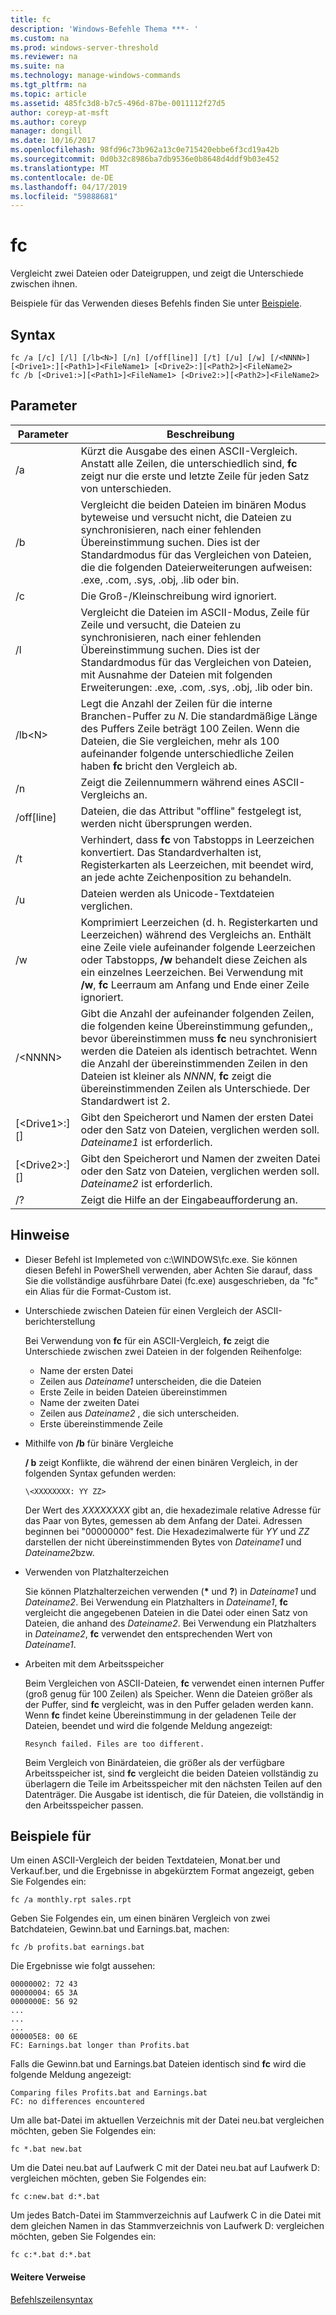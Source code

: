 ```yaml
---
title: fc
description: 'Windows-Befehle Thema ***- '
ms.custom: na
ms.prod: windows-server-threshold
ms.reviewer: na
ms.suite: na
ms.technology: manage-windows-commands
ms.tgt_pltfrm: na
ms.topic: article
ms.assetid: 485fc3d8-b7c5-496d-87be-0011112f27d5
author: coreyp-at-msft
ms.author: coreyp
manager: dongill
ms.date: 10/16/2017
ms.openlocfilehash: 98fd96c73b962a13c0e715420ebbe6f3cd19a42b
ms.sourcegitcommit: 0d0b32c8986ba7db9536e0b8648d4ddf9b03e452
ms.translationtype: MT
ms.contentlocale: de-DE
ms.lasthandoff: 04/17/2019
ms.locfileid: "59888681"
---
```

# <a name="fc"></a>fc



Vergleicht zwei Dateien oder Dateigruppen, und zeigt die Unterschiede zwischen ihnen.

Beispiele für das Verwenden dieses Befehls finden Sie unter [Beispiele](#BKMK_examples).

## <a name="syntax"></a>Syntax

```
fc /a [/c] [/l] [/lb<N>] [/n] [/off[line]] [/t] [/u] [/w] [/<NNNN>] [<Drive1>:][<Path1>]<FileName1> [<Drive2>:][<Path2>]<FileName2>
fc /b [<Drive1:>][<Path1>]<FileName1> [<Drive2:>][<Path2>]<FileName2>
```

## <a name="parameters"></a>Parameter

|Parameter|Beschreibung|
|---------|-----------|
|/a|Kürzt die Ausgabe des einen ASCII-Vergleich. Anstatt alle Zeilen, die unterschiedlich sind, **fc** zeigt nur die erste und letzte Zeile für jeden Satz von unterschieden.|
|/b|Vergleicht die beiden Dateien im binären Modus byteweise und versucht nicht, die Dateien zu synchronisieren, nach einer fehlenden Übereinstimmung suchen. Dies ist der Standardmodus für das Vergleichen von Dateien, die die folgenden Dateierweiterungen aufweisen: .exe, .com, .sys, .obj, .lib oder bin.|
|/c|Die Groß-/Kleinschreibung wird ignoriert.|
|/l|Vergleicht die Dateien im ASCII-Modus, Zeile für Zeile und versucht, die Dateien zu synchronisieren, nach einer fehlenden Übereinstimmung suchen. Dies ist der Standardmodus für das Vergleichen von Dateien, mit Ausnahme der Dateien mit folgenden Erweiterungen: .exe, .com, .sys, .obj, .lib oder bin.|
|/lb\<N>|Legt die Anzahl der Zeilen für die interne Branchen-Puffer zu *N*. Die standardmäßige Länge des Puffers Zeile beträgt 100 Zeilen. Wenn die Dateien, die Sie vergleichen, mehr als 100 aufeinander folgende unterschiedliche Zeilen haben **fc** bricht den Vergleich ab.|
|/n|Zeigt die Zeilennummern während eines ASCII-Vergleichs an.|
|/off[line]|Dateien, die das Attribut "offline" festgelegt ist, werden nicht übersprungen werden.|
|/t|Verhindert, dass **fc** von Tabstopps in Leerzeichen konvertiert. Das Standardverhalten ist, Registerkarten als Leerzeichen, mit beendet wird, an jede achte Zeichenposition zu behandeln.|
|/u|Dateien werden als Unicode-Textdateien verglichen.|
|/w|Komprimiert Leerzeichen (d. h. Registerkarten und Leerzeichen) während des Vergleichs an. Enthält eine Zeile viele aufeinander folgende Leerzeichen oder Tabstopps, **/w** behandelt diese Zeichen als ein einzelnes Leerzeichen. Bei Verwendung mit **/w**, **fc** Leerraum am Anfang und Ende einer Zeile ignoriert.|
|/\<NNNN>|Gibt die Anzahl der aufeinander folgenden Zeilen, die folgenden keine Übereinstimmung gefunden,, bevor übereinstimmen muss **fc** neu synchronisiert werden die Dateien als identisch betrachtet. Wenn die Anzahl der übereinstimmenden Zeilen in den Dateien ist kleiner als *NNNN*, **fc** zeigt die übereinstimmenden Zeilen als Unterschiede. Der Standardwert ist 2.|
|[\<Drive1>:][<Path1>]<FileName1>|Gibt den Speicherort und Namen der ersten Datei oder den Satz von Dateien, verglichen werden soll. *Dateiname1* ist erforderlich.|
|[\<Drive2>:][<Path2>]<FileName2>|Gibt den Speicherort und Namen der zweiten Datei oder den Satz von Dateien, verglichen werden soll. *Dateiname2* ist erforderlich.|
|/?|Zeigt die Hilfe an der Eingabeaufforderung an.|

## <a name="remarks"></a>Hinweise

-   Dieser Befehl ist Implemeted von c:\WINDOWS\fc.exe. Sie können diesen Befehl in PowerShell verwenden, aber Achten Sie darauf, dass Sie die vollständige ausführbare Datei (fc.exe) ausgeschrieben, da "fc" ein Alias für die Format-Custom ist.

-   Unterschiede zwischen Dateien für einen Vergleich der ASCII-berichterstellung

    Bei Verwendung von **fc** für ein ASCII-Vergleich, **fc** zeigt die Unterschiede zwischen zwei Dateien in der folgenden Reihenfolge:  
    -   Name der ersten Datei
    -   Zeilen aus *Dateiname1* unterscheiden, die die Dateien
    -   Erste Zeile in beiden Dateien übereinstimmen
    -   Name der zweiten Datei
    -   Zeilen aus *Dateiname2* , die sich unterscheiden.
    -   Erste übereinstimmende Zeile
-   Mithilfe von **/b** für binäre Vergleiche

    **/ b** zeigt Konflikte, die während der einen binären Vergleich, in der folgenden Syntax gefunden werden:

    `\<XXXXXXXX: YY ZZ>`

    Der Wert des *XXXXXXXX* gibt an, die hexadezimale relative Adresse für das Paar von Bytes, gemessen ab dem Anfang der Datei. Adressen beginnen bei "00000000" fest. Die Hexadezimalwerte für *YY* und *ZZ* darstellen der nicht übereinstimmenden Bytes von *Dateiname1* und *Dateiname2*bzw.
-   Verwenden von Platzhalterzeichen

    Sie können Platzhalterzeichen verwenden (**&#42;** und **?**) in *Dateiname1* und *Dateiname2*. Bei Verwendung ein Platzhalters in *Dateiname1*, **fc** vergleicht die angegebenen Dateien in die Datei oder einen Satz von Dateien, die anhand des *Dateiname2*. Bei Verwendung ein Platzhalters in *Dateiname2*, **fc** verwendet den entsprechenden Wert von *Dateiname1*.
-   Arbeiten mit dem Arbeitsspeicher

    Beim Vergleichen von ASCII-Dateien, **fc** verwendet einen internen Puffer (groß genug für 100 Zeilen) als Speicher. Wenn die Dateien größer als der Puffer, sind **fc** vergleicht, was in den Puffer geladen werden kann. Wenn **fc** findet keine Übereinstimmung in der geladenen Teile der Dateien, beendet und wird die folgende Meldung angezeigt:

    `Resynch failed. Files are too different.`

    Beim Vergleich von Binärdateien, die größer als der verfügbare Arbeitsspeicher ist, sind **fc** vergleicht die beiden Dateien vollständig zu überlagern die Teile im Arbeitsspeicher mit den nächsten Teilen auf den Datenträger. Die Ausgabe ist identisch, die für Dateien, die vollständig in den Arbeitsspeicher passen.

## <a name="BKMK_examples"></a>Beispiele für

Um einen ASCII-Vergleich der beiden Textdateien, Monat.ber und Verkauf.ber, und die Ergebnisse in abgekürztem Format angezeigt, geben Sie Folgendes ein:
```
fc /a monthly.rpt sales.rpt 
```
Geben Sie Folgendes ein, um einen binären Vergleich von zwei Batchdateien, Gewinn.bat und Earnings.bat, machen:
```
fc /b profits.bat earnings.bat
```
Die Ergebnisse wie folgt aussehen:
```
00000002: 72 43
00000004: 65 3A
0000000E: 56 92
...
...
...
000005E8: 00 6E
FC: Earnings.bat longer than Profits.bat
```
Falls die Gewinn.bat und Earnings.bat Dateien identisch sind **fc** wird die folgende Meldung angezeigt:
```
Comparing files Profits.bat and Earnings.bat
FC: no differences encountered
```
Um alle bat-Datei im aktuellen Verzeichnis mit der Datei neu.bat vergleichen möchten, geben Sie Folgendes ein:
```
fc *.bat new.bat
```
Um die Datei neu.bat auf Laufwerk C mit der Datei neu.bat auf Laufwerk D: vergleichen möchten, geben Sie Folgendes ein:
```
fc c:new.bat d:*.bat
```
Um jedes Batch-Datei im Stammverzeichnis auf Laufwerk C in die Datei mit dem gleichen Namen in das Stammverzeichnis von Laufwerk D: vergleichen möchten, geben Sie Folgendes ein:
```
fc c:*.bat d:*.bat
```

#### <a name="additional-references"></a>Weitere Verweise

[Befehlszeilensyntax](command-line-syntax-key.md)
